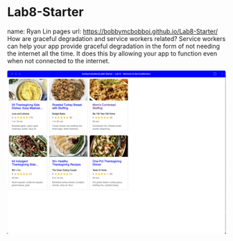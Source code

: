 # Lab8-Starter
name: Ryan Lin
pages url: https://bobbymcbobboi.github.io/Lab8-Starter/
How are graceful degradation and service workers related?
Service workers can help your app provide graceful degradation in the form of not needing the internet all the time.
It does this by allowing your app to function even when not connected to the internet.

![pwa](./pwa.png)
